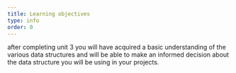 ```yaml
---
title: Learning objectives
type: info
order: 0
---
```

after completing unit 3 you will have acquired a basic understanding of the various data structures and will be able to make an informed decision about the data structure you will be using in your projects.
